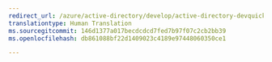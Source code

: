 ```yaml
---
redirect_url: /azure/active-directory/develop/active-directory-devquickstarts-xamarin
translationtype: Human Translation
ms.sourcegitcommit: 146d1377a017becdcdcd7fed7b97f07c2cb2bb39
ms.openlocfilehash: db861088bf22d1409023c4189e97448060350ce1

---
```



<!--HONumber=Jan17_HO5-->



